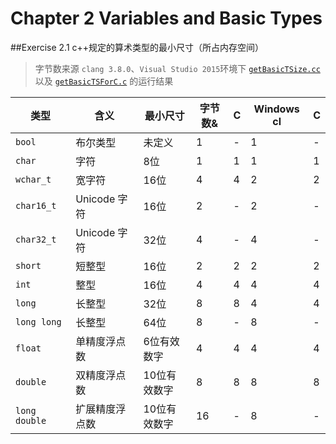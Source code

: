 # Chapter 2 Variables and Basic Types

##Exercise 2.1
c++规定的算术类型的最小尺寸（所占内存空间）  
> 字节数来源 `clang 3.8.0`、`Visual Studio 2015`环境下
[`getBasicTSize.cc`](getBasicTSize.cc) 以及
[`getBasicTSForC.c`](getBasicTSForC.c) 的运行结果

|类型         |含义          |最小尺寸    |字节数& | C |Windows cl|C|
|---          |---           |---         |---    |---    |---|---|
|`bool`       |布尔类型      |未定义      |1      |-      |1  |-  |
|`char`       |字符          |8位         |1      |1      |1  |1  |
|`wchar_t`    |宽字符        |16位        |4      |4      |2  |2  |
|`char16_t`   |Unicode 字符  |16位        |2      |-      |2  |-  |
|`char32_t`   |Unicode 字符  |32位        |4      |-      |4  |-  |
|`short`      |短整型        |16位        |2      |2      |2  |2  |
|`int`        |整型          |16位        |4      |4      |4  |4  |
|`long`       |长整型        |32位        |8      |8      |4  |4  |
|`long long`  |长整型        |64位        |8      |-      |8  |-  |
|`float`      |单精度浮点数  |6位有效数字 |4      |4      |4  |4  |
|`double`     |双精度浮点数  |10位有效数字|8      |8      |8  |8  |
|`long double`|扩展精度浮点数|10位有效数字|16     |-      |8  |-  |

